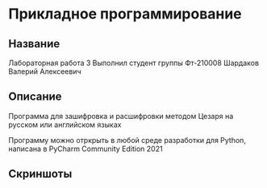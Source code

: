 # Прикладное программирование
## Название 
Лабораторная работа 3
Выполнил студент группы Фт-210008 Шардаков Валерий Алексеевич
## Описание
Программа для зашифровка и расшифровки методом Цезаря на русском или английском языках

Программу можно отркрыть в любой среде разработки для Python, написана в PyCharm Community Edition 2021
## Скриншоты
